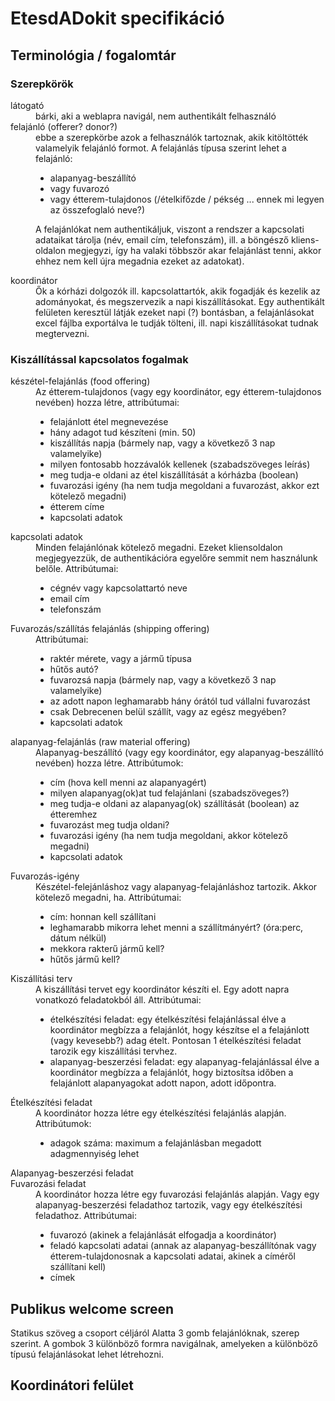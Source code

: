 # EtesdADokit specifikáció


## Terminológia / fogalomtár


### Szerepkörök
<dl>
 <dt>látogató</dt>
 <dd>bárki, aki a weblapra navigál, nem authentikált felhasználó</dd>

 <dt>felajánló (offerer? donor?)</dt>
 <dd>ebbe a szerepkörbe azok a felhasználók tartoznak, akik kitöltötték valamelyik felajánló formot. A felajánlás típusa szerint lehet a felajánló:
 
 - alapanyag-beszállító
 - vagy fuvarozó
 - vagy étterem-tulajdonos (/ételkifőzde / pékség ... ennek mi legyen az összefoglaló neve?)

A felajánlókat nem authentikáljuk, viszont a rendszer a kapcsolati adataikat tárolja (név, email cím, telefonszám), ill. a böngésző kliens-oldalon megjegyzi, így ha valaki többször akar felajánlást tenni, akkor ehhez nem kell újra megadnia ezeket az adatokat).
  </dd>

  <dt>koordinátor</dt>
  <dd>
    Ők a kórházi dolgozók ill. kapcsolattartók, akik fogadják és kezelik az adományokat, és megszervezik a napi kiszállításokat. Egy authentikált felületen keresztül látják ezeket napi (?) bontásban, a felajánlásokat excel fájlba exportálva le tudják tölteni, ill. napi kiszállításokat tudnak megtervezni.
  </dd>

</dl>

### Kiszállítással kapcsolatos fogalmak

<dl>
    <dt>készétel-felajánlás (food offering)</dt>
    <dd>Az étterem-tulajdonos (vagy egy koordinátor, egy étterem-tulajdonos nevében) hozza létre, attribútumai:
    
  - felajánlott étel megnevezése
  - hány adagot tud készíteni (min. 50)
  - kiszállítás napja (bármely nap, vagy a következő 3 nap valamelyike)
  - milyen fontosabb hozzávalók kellenek (szabadszöveges leírás)
  - meg tudja-e oldani az étel kiszállítását a kórházba (boolean)
  - fuvarozási igény (ha nem tudja megoldani a fuvarozást, akkor ezt kötelező megadni)
  - étterem címe
  - kapcsolati adatok

</dd>

<dt>kapcsolati adatok</dt>
    <dd>Minden felajánlónak kötelező megadni. Ezeket kliensoldalon megjegyezzük, de authentikációra egyelőre semmit  nem használunk belőle. Attribútumai:

 - cégnév vagy kapcsolattartó neve
 - email cím
 - telefonszám
</dd>

<dt>Fuvarozás/szállítás felajánlás (shipping offering)</dt>
<dd>Attribútumai:
    
 - raktér mérete, vagy a jármű típusa
 - hűtős autó? 
 - fuvarozsá napja (bármely nap, vagy a következő 3 nap valamelyike)
 - az adott napon leghamarabb hány órától tud vállalni fuvarozást
 - csak Debrecenen belül szállít, vagy az egész megyében?
 - kapcsolati adatok

</dd>

<dt>alapanyag-felajánlás (raw material offering)</dt>
<dd>Alapanyag-beszállító (vagy egy koordinátor, egy alapanyag-beszállító nevében) hozza létre. Attribútumok:

 - cím (hova kell menni az alapanyagért)  
 - milyen alapanyag(ok)at tud felajánlani (szabadszöveges?)
 - meg tudja-e oldani az alapanyag(ok) szállítását (boolean) az étteremhez
 - fuvarozást meg tudja oldani?
 - fuvarozási igény (ha nem tudja megoldani, akkor kötelező megadni)
 - kapcsolati adatok
</dd>

<dt>Fuvarozás-igény</dt>
<dd>Készétel-felejánláshoz vagy alapanyag-felajánláshoz tartozik. Akkor kötelező megadni, ha. Attribútumai:

 - cím: honnan kell szállítani
 - leghamarabb mikorra lehet menni a szállítmányért? (óra:perc, dátum nélkül)
 - mekkora rakterű jármű kell?
 - hűtős jármű kell?
</dd>

<dt>Kiszállítási terv</dt>
<dd>A kiszállítási tervet egy koordinátor készíti el. Egy adott napra vonatkozó feladatokból áll. Attribútumai:

 - ételkészítési feladat: egy ételkészítési felajánlással élve a koordinátor megbízza a felajánlót, hogy készítse el a felajánlott (vagy kevesebb?) adag ételt. Pontosan 1 ételkészítési feladat tarozik egy kiszállítási tervhez.
 - alapanyag-beszerzési feladat: egy alapanyag-felajánlással élve a koordinátor megbízza a felajánlót, hogy biztosítsa időben a felajánlott alapanyagokat adott napon, adott időpontra.
</dd>

<dt>Ételkészítési feladat</dt>
<dd>A koordinátor hozza létre egy ételkészítési felajánlás alapján. Attribútumok:

- adagok száma: maximum a felajánlásban megadott adagmennyiség lehet
</dd>

<dt>Alapanyag-beszerzési feladat</dt>
<dd></dd>

<dt>Fuvarozási feladat</dt>
<dd>A koordinátor hozza létre egy fuvarozási felajánlás alapján. Vagy egy alapanyag-beszerzési feladathoz tartozik, vagy egy ételkészítési feladathoz. Attribútumai:

- fuvarozó (akinek a felajánlását elfogadja a koordinátor)
- feladó kapcsolati adatai (annak az alapanyag-beszállítónak vagy étterem-tulajdonosnak a kapcsolati adatai, akinek a címéről szállítani kell)
- címek
</dd>
</dl>



## Publikus welcome screen

Statikus szöveg a csoport céljáról
Alatta 3 gomb felajánlóknak, szerep szerint. A gombok 3 különböző formra navigálnak, amelyeken a különböző típusú felajánlásokat lehet létrehozni.

## Koordinátori felület


